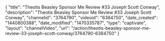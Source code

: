 {
    "title": "Theotis Beasley Sponsor Me Review #33 Joseph Scott Conway",
    "description": "Theotis Beasley Sponsor Me Review #33 Joseph Scott Conway",
    "channelid": "3764790",
    "videoid": "6384750",
    "date_created": "1440800388",
    "date_modified": "1470335787",
    "type": "captivate",
    "layout": "channelVideo",
    "url": "\/action\/theotis-beasley-sponsor-me-review-33-joseph-scott-conway\/3764790-6384750"
}